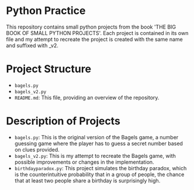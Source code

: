 # Python Practice

This repository contains small python projects from the book 'THE BIG BOOK OF SMALL PYTHON PROJECTS'.
Each project is contained in its own file and my attempt to recreate the project is created with the same name and suffixed with \_v2.

# Project Structure

- `bagels.py`
- `bagels_v2.py`
- `README.md`: This file, providing an overview of the repository.

# Description of Projects

- `bagels.py`: This is the original version of the Bagels game, a number guessing game where the player has to guess a secret number based on clues provided.
- `bagels_v2.py`: This is my attempt to recreate the Bagels game, with possible improvements or changes in the implementation.
- `birthdayparadox.py`: This project simulates the birthday paradox, which is the counterintuitive probability that in a group of people, the chance that at least two people share a birthday is surprisingly high.
